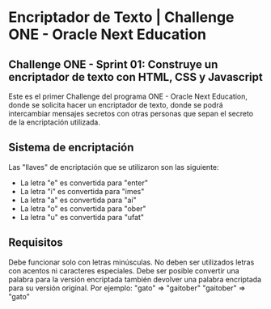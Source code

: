 # Encriptador de Texto | Challenge ONE - Oracle Next Education

## Challenge ONE - Sprint 01: Construye un encriptador de texto con HTML, CSS y Javascript
Este es el primer Challenge del programa ONE - Oracle Next Education, donde se solicita hacer un encriptador de texto, donde se podrá intercambiar mensajes secretos con otras personas que sepan el secreto de la encriptación utilizada.

## Sistema de encriptación
Las "llaves" de encriptación que se utilizaron son las siguiente:

- La letra "e" es convertida para "enter"
- La letra "i" es convertida para "imes"
- La letra "a" es convertida para "ai"
- La letra "o" es convertida para "ober"
- La letra "u" es convertida para "ufat"

## Requisitos
Debe funcionar solo con letras minúsculas.
No deben ser utilizados letras con acentos ni caracteres especiales.
Debe ser posible convertir una palabra para la versión encriptada también devolver una palabra encriptada para su versión original.
Por ejemplo: "gato" => "gaitober" "gaitober" => "gato"
